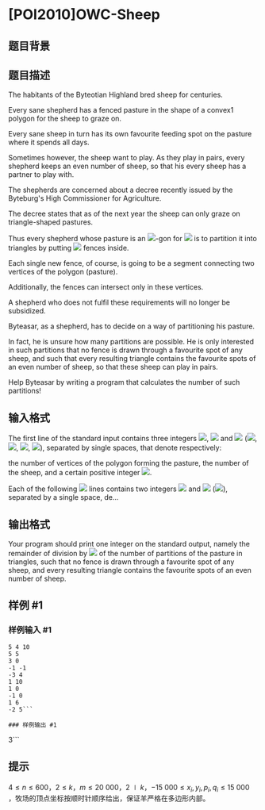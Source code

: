 # [POI2010]OWC-Sheep

## 题目背景



## 题目描述

The habitants of the Byteotian Highland bred sheep for centuries.

Every sane shepherd has a fenced pasture in the shape of a convex1 polygon    for the sheep to graze on.

Every sane sheep in turn has its own favourite feeding spot on the pasture where it spends all days.

Sometimes however, the sheep want to play. As they play in pairs, every shepherd keeps an even number of sheep,    so that his every sheep has a partner to play with.

The shepherds are concerned about a decree recently issued by the Byteburg's High Commissioner for Agriculture.

The decree states that as of the next year the sheep can only graze on triangle-shaped pastures.

Thus every shepherd whose pasture is an ![](http://main.edu.pl/images/OI17/owc-en-tex.1.png)-gon for ![](http://main.edu.pl/images/OI17/owc-en-tex.2.png) is to partition it into triangles by putting ![](http://main.edu.pl/images/OI17/owc-en-tex.3.png)    fences inside.

Each single new fence, of course, is going to be a segment connecting two vertices of the polygon (pasture).

Additionally, the fences can intersect only in these vertices.

A shepherd who does not fulfil these requirements will no longer be subsidized.

Byteasar, as a shepherd, has to decide on a way of partitioning his pasture.

In fact, he is unsure how many partitions are possible. He is only interested in such partitions    that no fence is drawn through a favourite spot of any sheep, and such that every resulting triangle    contains the favourite spots of an even number of sheep, so that these sheep can play in pairs.

Help Byteasar by writing a program that calculates the number of such partitions!


## 输入格式

The first line of the standard input contains three integers ![](http://main.edu.pl/images/OI17/owc-en-tex.4.png), ![](http://main.edu.pl/images/OI17/owc-en-tex.5.png) and ![](http://main.edu.pl/images/OI17/owc-en-tex.6.png)    (![](http://main.edu.pl/images/OI17/owc-en-tex.7.png), ![](http://main.edu.pl/images/OI17/owc-en-tex.8.png), ![](http://main.edu.pl/images/OI17/owc-en-tex.9.png), ![](http://main.edu.pl/images/OI17/owc-en-tex.10.png)),    separated by single spaces, that denote respectively:

the number of vertices of the polygon forming the pasture,    the number of the sheep, and a certain positive integer ![](http://main.edu.pl/images/OI17/owc-en-tex.11.png).

Each of the following ![](http://main.edu.pl/images/OI17/owc-en-tex.12.png) lines contains two integers ![](http://main.edu.pl/images/OI17/owc-en-tex.13.png) and ![](http://main.edu.pl/images/OI17/owc-en-tex.14.png)    (![](http://main.edu.pl/images/OI17/owc-en-tex.15.png)), separated by a single space,    de…


## 输出格式

Your program should print one integer on the standard output,    namely the remainder of division by ![](http://main.edu.pl/images/OI17/owc-en-tex.22.png) of the number of partitions of the pasture in triangles,    such that no fence is drawn through a favourite spot of any sheep, and every resulting triangle    contains the favourite spots of an even number of sheep.


## 样例 #1

### 样例输入 #1
```
5 4 10
5 5
3 0
-1 -1
-3 4
1 10
1 0
-1 0
1 6
-2 5```

### 样例输出 #1

```
3```

## 提示

$4\le n\le 600$，$2\le k$，$m\le 20\ 000$，$2\mid k$，$-15\ 000\le x_i,y_i,p_i,q_i\le 15\ 000$ ，牧场的顶点坐标按顺时针顺序给出，保证羊严格在多边形内部。 

